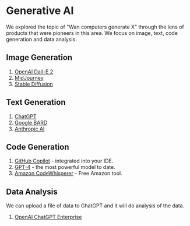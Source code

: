 # Generative AI

We explored the topic of "Wan computers generate X" through the lens of products that were pioneers in this area.  We focus on image, text, code generation and data analysis.

## Image Generation

1. [OpenAI Dall-E 2](https://openai.com/dall-e-2)
2. [MidJourney](midjourney.com)
3. [Stable Diffusion](https://stability.ai/blog/stable-diffusion-public-release)

## Text Generation

1. [ChatGPT](https://chat.openai.com/)
2. [Google BARD](https://bard.google.com/)
3. [Anthropic AI](https://www.anthropic.com/)

## Code Generation

1. [GitHub Copilot](https://github.com/features/preview/copilot-x) - integrated into your IDE.
2. [GPT-4](https://openai.com/research/gpt-4) - the most powerful model to date.
3. [Amazon CodeWhisperer](https://aws.amazon.com/codewhisperer/) - Free Amazon tool.

## Data Analysis

We can upload a file of data to GhatGPT and it will do analysis of the data.

1. [OpenAI ChatGPT Enterprise](https://openai.com/blog/introducing-chatgpt-enterprise)